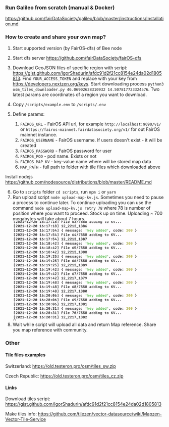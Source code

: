 ### Run Galileo from scratch (manual & Docker)

https://github.com/fairDataSociety/galileo/blob/master/instructions/Installation.md

### How to create and share your own map?

1) Start supported version (by FairOS-dfs) of Bee node

2) Start dfs server https://github.com/fairDataSociety/fairOS-dfs

3) Download GeoJSON files of specific region with
   script: https://gist.github.com/IgorShadurin/afdc91d2f21cc8154e24da02d1805813. Find `YOUR_ACCESS_TOKEN` and replace with your key from https://developers.nextzen.org/keys.
   Start downloading process ```python3 osm_tiles_downloader.py 46.06902628310932 14.507817723324576```. Two latest params are coordinates of a region you want to download. 

4) Copy `/scripts/example.env` to `/scripts/.env`
5) Define params:
    1) `FAIROS_URL` - FairOS API url, for example `http://localhost:9090/v1/`
       or `https://fairos-mainnet.fairdatasociety.org/v1/` for out FairOS mainnet instance.
    2) `FAIROS_USERNAME` - FairOS username. If users doesn't exist - it will be created
    3) `FAIROS_PASSWORD` - FairOS password for user
    4) `FAIROS_POD` - pod name. Exists or not
    5) `FAIROS_MAP_KV` - key-value name where will be stored map data
    6) `MAP_PATH` - full path to folder with tile files which downloaded above

Install nodejs https://github.com/nodesource/distributions/blob/master/README.md

6) Go to `scripts` folder `cd scripts`, run `npm i` or `yarn`
7) Run upload script `node upload-map-kv.js`. Sometimes you need to pause a process to continue later. To continue
   uploading you can use the command `node upload-map-kv.js retry 78` where 78 is number of position where you want to
   proceed. Stock up on time. Uploading ~ 700 megabytes will take about 7 hours.
   ![Adding keys animation](./content/adding_keys.gif)
8) Wait while script will upload all data and return Map reference. Share you map reference with community.

### Other

#### Tile files examples

Switzerland: https://old.testeron.pro/osm/tiles_sw.zip

Czech Republic: https://old.testeron.pro/osm/tiles_cz.zip

#### Links

Download tiles script: https://gist.github.com/IgorShadurin/afdc91d2f21cc8154e24da02d1805813

Make tiles info: https://github.com/tilezen/vector-datasource/wiki/Mapzen-Vector-Tile-Service
